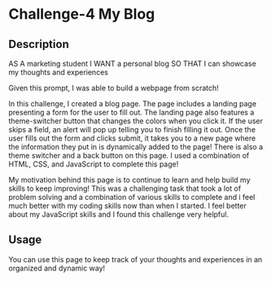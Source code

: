 # Challenge-4 My Blog

## Description

AS A marketing student
I WANT a personal blog
SO THAT I can showcase my thoughts and experiences

Given this prompt, I was able to build a webpage from scratch! 

In this challenge, I created a blog page. The page includes a landing page presenting a form for the user to fill out. The landing page also features a theme-switcher button that changes the colors when you click it. If the user skips a field, an alert will pop up telling you to finish filling it out. Once the user fills out the form and clicks submit, it takes you to a new page where the information they put in is dynamically added to the page! There is also a theme switcher and a back button on this page. I used a combination of HTML, CSS, and JavaScript to complete this page!

My motivation behind this page is to continue to learn and help build my skills to keep improving! This was a challenging task that took a lot of problem solving and a combination of various skills to complete and i feel much better with my coding skills now than when I started. I feel better about my JavaScript skills and I found this challenge very helpful. 

## Usage

You can use this page to keep track of your thoughts and experiences in an organized and dynamic way!



